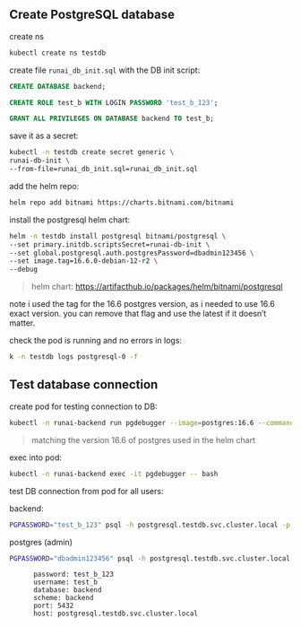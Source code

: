 ## Create PostgreSQL database

create ns
```bash
kubectl create ns testdb
```


create file `runai_db_init.sql` with the DB init script:
```sql
CREATE DATABASE backend;

CREATE ROLE test_b WITH LOGIN PASSWORD 'test_b_123';

GRANT ALL PRIVILEGES ON DATABASE backend TO test_b;
```



save it as a secret:
```bash
kubectl -n testdb create secret generic \
runai-db-init \
--from-file=runai_db_init.sql=runai_db_init.sql
```


add the helm repo:
```bash
helm repo add bitnami https://charts.bitnami.com/bitnami
```


install the postgresql helm chart:

```bash
helm -n testdb install postgresql bitnami/postgresql \
--set primary.initdb.scriptsSecret=runai-db-init \
--set global.postgresql.auth.postgresPassword=dbadmin123456 \
--set image.tag=16.6.0-debian-12-r2 \
--debug
```

> helm chart: https://artifacthub.io/packages/helm/bitnami/postgresql 

note i used the tag for the 16.6 postgres version, as i needed to use 16.6 exact version. you can remove that flag and use the latest if it doesn’t matter.

check the pod is running and no errors in logs:
```bash
k -n testdb logs postgresql-0 -f
```

## Test database connection

create pod for testing connection to DB:
```bash
kubectl -n runai-backend run pgdebugger --image=postgres:16.6 --command -- sleep infinity
```

> matching the version 16.6 of postgres used in the helm chart

exec into pod:
```bash
kubectl -n runai-backend exec -it pgdebugger -- bash
```

test DB connection from pod for all users:

backend:

```bash
PGPASSWORD="test_b_123" psql -h postgresql.testdb.svc.cluster.local -p 5432 -U test_b -d backend
```

postgres (admin)
```bash
PGPASSWORD="dbadmin123456" psql -h postgresql.testdb.svc.cluster.local -p 5432 -U postgres -d backend
```


```
      password: test_b_123
      username: test_b
      database: backend
      scheme: backend
      port: 5432
      host: postgresql.testdb.svc.cluster.local
```
